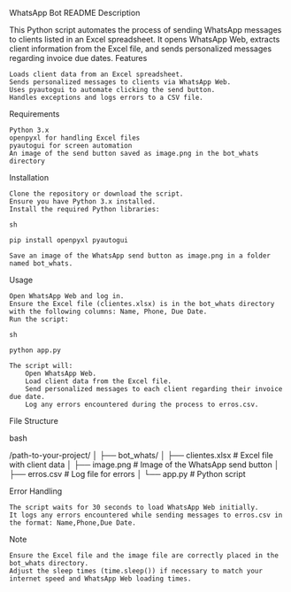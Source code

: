 WhatsApp Bot README
Description

This Python script automates the process of sending WhatsApp messages to clients listed in an Excel spreadsheet. It opens WhatsApp Web, extracts client information from the Excel file, and sends personalized messages regarding invoice due dates.
Features

    Loads client data from an Excel spreadsheet.
    Sends personalized messages to clients via WhatsApp Web.
    Uses pyautogui to automate clicking the send button.
    Handles exceptions and logs errors to a CSV file.

Requirements

    Python 3.x
    openpyxl for handling Excel files
    pyautogui for screen automation
    An image of the send button saved as image.png in the bot_whats directory

Installation

    Clone the repository or download the script.
    Ensure you have Python 3.x installed.
    Install the required Python libraries:

    sh

    pip install openpyxl pyautogui

    Save an image of the WhatsApp send button as image.png in a folder named bot_whats.

Usage

    Open WhatsApp Web and log in.
    Ensure the Excel file (clientes.xlsx) is in the bot_whats directory with the following columns: Name, Phone, Due Date.
    Run the script:

    sh

    python app.py

    The script will:
        Open WhatsApp Web.
        Load client data from the Excel file.
        Send personalized messages to each client regarding their invoice due date.
        Log any errors encountered during the process to erros.csv.

File Structure

bash

/path-to-your-project/
│
├── bot_whats/
│   ├── clientes.xlsx  # Excel file with client data
│   ├── image.png      # Image of the WhatsApp send button
│   ├── erros.csv      # Log file for errors
│
└── app.py             # Python script

Error Handling

    The script waits for 30 seconds to load WhatsApp Web initially.
    It logs any errors encountered while sending messages to erros.csv in the format: Name,Phone,Due Date.

Note

    Ensure the Excel file and the image file are correctly placed in the bot_whats directory.
    Adjust the sleep times (time.sleep()) if necessary to match your internet speed and WhatsApp Web loading times.
